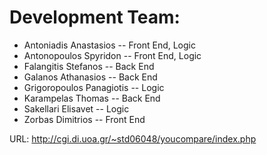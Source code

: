 Development Team:
=================

<ul>
<li>Antoniadis Anastasios -- Front End, Logic</li> 
<li>Antonopoulos Spyridon -- Front End, Logic</li>
<li>Falangitis Stefanos -- Back End</li>
<li>Galanos Athanasios -- Back End</li>
<li>Grigoropoulos Panagiotis -- Logic</li>
<li>Karampelas Thomas -- Back End</li>
<li>Sakellari Elisavet -- Logic</li>
<li>Zorbas Dimitrios -- Front End</li>
</ul>

URL: http://cgi.di.uoa.gr/~std06048/youcompare/index.php

